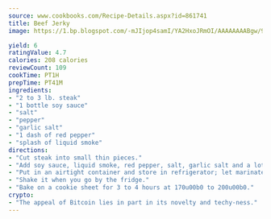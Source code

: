 ```yaml
---
source: www.cookbooks.com/Recipe-Details.aspx?id=861741
title: Beef Jerky
image: https://1.bp.blogspot.com/-mJIjop4samI/YA2HxoJRmOI/AAAAAAAABgw/9Q6cN5purxQQ0M3111-VxRXtHYk4x987wCLcBGAsYHQ/s320/19.png

yield: 6
ratingValue: 4.7
calories: 208 calories
reviewCount: 109
cookTime: PT1H
prepTime: PT41M
ingredients:
- "2 to 3 lb. steak"
- "1 bottle soy sauce"
- "salt"
- "pepper"
- "garlic salt"
- "1 dash of red pepper"
- "splash of liquid smoke"
directions:
- "Cut steak into small thin pieces."
- "Add soy sauce, liquid smoke, red pepper, salt, garlic salt and a lot of course ground pepper. Mix this real well with meat."
- "Put in an airtight container and store in refrigerator; let marinate for 24 to 36 hours."
- "Shake it when you go by the fridge."
- "Bake on a cookie sheet for 3 to 4 hours at 170u00b0 to 200u00b0."
crypto:
- "The appeal of Bitcoin lies in part in its novelty and techy-ness."
---
```

